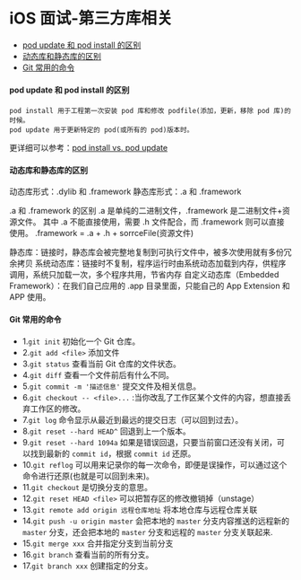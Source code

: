 # iOS 面试-第三方库相关

- [pod update 和 pod install 的区别](#pod-update-和-pod-install-的区别)
- [动态库和静态库的区别](#动态库和静态库的区别)
- [Git 常用的命令](#Git-常用的命令)

#### pod update 和 pod install 的区别
```
pod install 用于工程第一次安装 pod 库和修改 podfile(添加，更新，移除 pod 库)的时候。
pod update 用于更新特定的 pod(或所有的 pod)版本时。
```

更详细可以参考：[pod install vs. pod update](https://blog.csdn.net/huangyimo/article/details/85130398)

#### 动态库和静态库的区别
动态库形式：.dylib 和 .framework
静态库形式：.a 和 .framework

.a 和 .framework 的区别
.a 是单纯的二进制文件，.framework 是二进制文件+资源文件。
其中 .a 不能直接使用，需要 .h 文件配合，而 .framework 则可以直接使用。
.framework = .a + .h + sorrceFile(资源文件)

静态库：链接时，静态库会被完整地复制到可执行文件中，被多次使用就有多份冗余拷贝
系统动态库：链接时不复制，程序运行时由系统动态加载到内存，供程序调用，系统只加载一次，多个程序共用，节省内存
自定义动态库（Embedded Framework）：在我们自己应用的 .app 目录里面，只能自己的 App Extension 和 APP 使用。

#### Git 常用的命令
* 1.`git init` 初始化一个 Git 仓库。
* 2.`git add <file>` 添加文件
* 3.`git status` 查看当前 Git 仓库的文件状态。
* 4.`git diff` 查看一个文件前后有什么不同。
* 5.`git commit -m '描述信息'` 提交文件及相关信息。
* 6.`git checkout -- <file>...` :当你改乱了工作区某个文件的内容，想直接丢弃工作区的修改。
* 7.`git log` 命令显示从最近到最远的提交日志（可以回到过去）。
* 8.`git reset --hard HEAD^` 回退到上一个版本。
* 9.`git reset --hard 1094a` 如果是错误回退，只要当前窗口还没有关闭，可以找到最新的 `commit id`，根据 `commit id` 还原。
* 10.`git reflog` 可以用来记录你的每一次命令，即便是误操作，可以通过这个命令进行还原(也就是可以回到未来)。
* 11.`git checkout` 是切换分支的意思。
* 12.`git reset HEAD <file>` 可以把暂存区的修改撤销掉（unstage）
* 13.`git remote add origin 远程仓库地址` 将本地仓库与远程仓库关联
* 14.`git push -u origin master` 会把本地的 `master` 分支内容推送的远程新的 `master` 分支，还会把本地的 `master` 分支和远程的 `master` 分支关联起来.
* 15.`git merge xxx` 合并指定分支到当前分支
* 16.`git branch` 查看当前的所有分支。
* 17.`git branch xxx` 创建指定的分支。